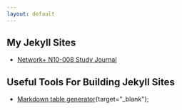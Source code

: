 ```yaml
---
layout: default
---
```


## My Jekyll Sites

- [Network+ N10-008 Study Journal](https://j0eybrinkman.github.io/N10-008)

## Useful Tools For Building Jekyll Sites

- [Markdown table generator](https://www.tablesgenerator.com/markdown_tables#){target="_blank"};